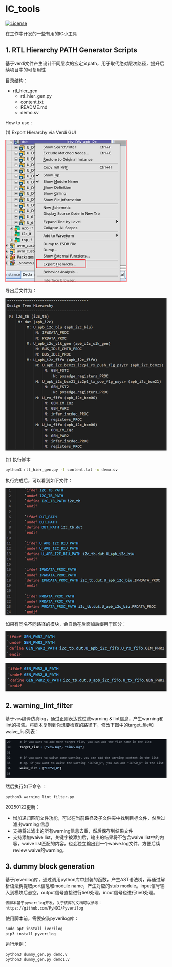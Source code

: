 # IC_tools

[![License](https://img.shields.io/badge/License-Apache%202.0-blue.svg)](https://opensource.org/licenses/Apache-2.0)

在工作中开发的一些有用的IC小工具

## 1. RTL Hierarchy PATH Generator Scripts

基于verdi文件产生设计不同层次的宏定义path，用于取代绝对层次路径，提升后续项目中的可复用性

目录结构：
- rtl_hier_gen
  - rtl_hier_gen.py
  - content.txt
  - README.md
  - demo.sv

How to use :

(1) Export Hierarchy via Verdi GUI

![image-20241211005723000](.assets/Figure_001)

导出后文件为：

![image-20241211010326953](.assets/Figure_002)

(2) 执行脚本

```bash
python3 rtl_hier_gen.py -f content.txt -o demo.sv
```

执行完成后，可以看到如下文件：

![image-20241211011017033](.assets/Figure_003)

如果有同名不同路径的模块，会自动在后面加后缀用于区分：

![image-20241211011517988](.assets/image-20241211011517988.png)

![image-20241211011547438](.assets/image-20241211011547438.png)

## 2. warning_lint_filter

基于vcs编译仿真log，通过正则表达式过滤warning & lint信息，产生warning和lint的报告。将脚本复制到你想要检查的路径下，修改下图中的target_file和waive_list列表：

![image-20250122000756660](./assets/image-20250122000756660.png)

然后执行如下命令 ：

```
python3 warning_lint_filter.py 
```

20250122更新：

- 增加递归匹配文件功能，可以在当前路径及子文件夹中找到目标文件，然后过滤出warning 信息
- 支持将过滤出的所有warning信息去重，然后保存到结果文件
- 支持添加waive list，关键字被添加后，输出的结果将不包含waive list中的内容，waive list匹配的内容，也会独立输出到一个waive.log文件，方便后续review waive的warning。

## 3. dummy block generation
基于pyverilog库，通过调用python库中封装的函数，产生AST语法树，再通过解析语法树提取port信息和module name，产生对应的stub module。input信号输入到模块后悬空，output信号直接进行tie0处理，inout信号也进行tie0处理。

```
该脚本基于pyverilog开发，关于该库的文档可以参考：
https://github.com/PyHDI/Pyverilog
```
使用脚本前，需要安装pyverilog库：
```
sudo apt install iverilog
pip3 install pyverilog
```
运行示例：
```
python3 dummy_gen.py demo.v
python3 dummy_gen.py demo1.v
```
